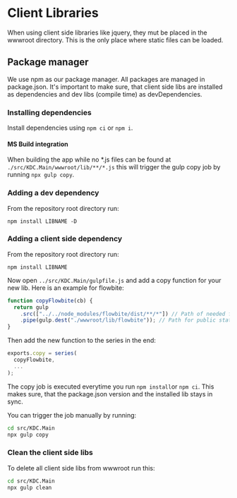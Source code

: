 # Client Libraries

When using client side libraries like jquery, they mut be placed in the wwwroot directory. This is the only place where static files can be loaded.

## Package manager

We use npm as our package manager. All packages are managed in package.json. It's important to make sure, that client side libs are installed as dependencies and dev libs (compile time) as devDependencies.

### Installing dependencies

Install dependencies using `npm ci` or `npm i`.

#### MS Build integration

When building the app while no *.js files can be found at `./src/KDC.Main/wwwroot/lib/**/*.js` this will trigger the gulp copy job by running `npx gulp copy`. 

### Adding a dev dependency

From the repository root directory run:

`npm install LIBNAME -D`

### Adding a client side dependency

From the repository root directory run:

`npm install LIBNAME`

Now open `../src/KDC.Main/gulpfile.js` and add a copy function for your new lib. Here is an example for flowbite:

```js
function copyFlowbite(cb) {
  return gulp
    .src(["../../node_modules/flowbite/dist/**/*"]) // Path of needed filed
    .pipe(gulp.dest("./wwwroot/lib/flowbite")); // Path for public static files
}
```

Then add the new function to the series in the end:

```js
exports.copy = series(
  copyFlowbite,
  ...
);
```

The copy job is executed everytime you run `npm install`or `npm ci`. This makes sure, that the package.json version and the installed lib stays in sync.

You can trigger the job manually by running:

```bash
cd src/KDC.Main
npx gulp copy
```

### Clean the client side libs

To delete all client side libs from wwwroot run this:

```bash
cd src/KDC.Main
npx gulp clean
```
